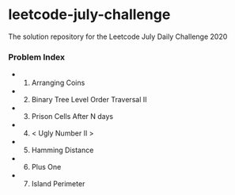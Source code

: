 # leetcode-july-challenge
The solution repository for the Leetcode July Daily Challenge 2020

### Problem Index  

  * 1) Arranging Coins
  * 2) Binary Tree Level Order Traversal II
  * 3) Prison Cells After N days 
  * 4) < Ugly Number II >
  * 5) Hamming Distance
  * 6) Plus One
  * 7) Island Perimeter 